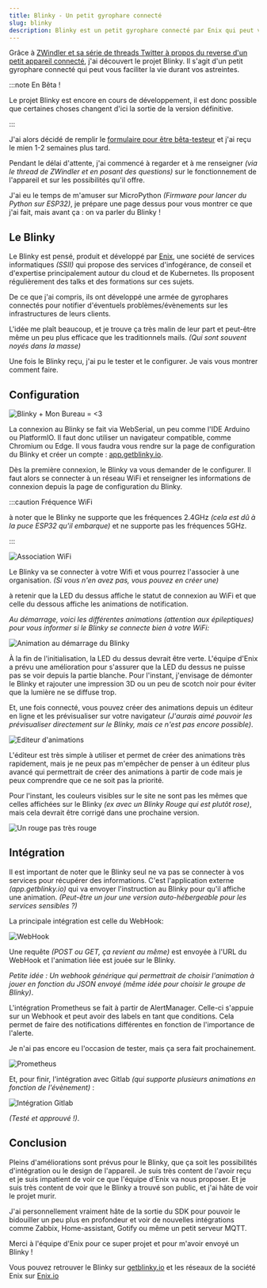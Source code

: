 ```yaml
---
title: Blinky - Un petit gyrophare connecté
slug: blinky
description: Blinky est un petit gyrophare connecté par Enix qui peut vous faciliter la vie durant vos astreintes
---
```


Grâce à [ZWindler et sa série de threads Twitter à propos du reverse d'un petit appareil connecté](https://blog.zwindler.fr/2023/06/16/reverse-blinky-enix-part1/), j'ai découvert le projet Blinky. Il s'agit d'un petit gyrophare connecté qui peut vous faciliter la vie durant vos astreintes.

:::note En Bêta !

Le projet Blinky est encore en cours de développement, il est donc possible que certaines choses changent d'ici la sortie de la version définitive.

:::

J'ai alors décidé de remplir le [formulaire pour être bêta-testeur](https://www.getblinky.io/) et j'ai reçu le mien 1-2 semaines plus tard.

Pendant le délai d'attente, j'ai commencé à regarder et à me renseigner *(via le thread de ZWindler et en posant des questions)* sur le fonctionnement de l'appareil et sur les possibilités qu'il offre.

J'ai eu le temps de m'amuser sur MicroPython *(Firmware pour lancer du Python sur ESP32)*, je prépare une page dessus pour vous montrer ce que j'ai fait, mais avant ça : on va parler du Blinky !

## Le Blinky

Le Blinky est pensé, produit et développé par [Enix](https://www.enix.io/fr), une société de services informatiques *(SSII)* qui propose des services d'infogérance, de conseil et d'expertise principalement autour du cloud et de Kubernetes. Ils proposent régulièrement des talks et des formations sur ces sujets.

De ce que j'ai compris, ils ont développé une armée de gyrophares connectés pour notifier d'éventuels problèmes/évènements sur les infrastructures de leurs clients.

L'idée me plaît beaucoup, et je trouve ça très malin de leur part et peut-être même un peu plus efficace que les traditionnels mails. *(Qui sont souvent noyés dans la masse)*

Une fois le Blinky reçu, j'ai pu le tester et le configurer. Je vais vous montrer comment faire.

## Configuration

![Blinky + Mon Bureau = <3](./Blinky-bureau.jpg)

La connexion au Blinky se fait via WebSerial, un peu comme l'IDE Arduino ou PlatformIO. Il faut donc utiliser un navigateur compatible, comme Chromium ou Edge. Il vous faudra vous rendre sur la page de configuration du Blinky et créer un compte : [app.getblinky.io](https://app.getblinky.io).

Dès la première connexion, le Blinky va vous demander de le configurer. Il faut alors se connecter à un réseau WiFi et renseigner les informations de connexion depuis la page de configuration du Blinky.

:::caution Fréquence WiFi

à noter que le Blinky ne supporte que les fréquences 2.4GHz *(cela est dû à la puce ESP32 qu'il embarque)* et ne supporte pas les fréquences 5GHz.

:::

![Association WiFi](./associate-blinky.png)

Le Blinky va se connecter à votre Wifi et vous pourrez l'associer à une organisation. *(Si vous n'en avez pas, vous pouvez en créer une)*

à retenir que la LED du dessus affiche le statut de connexion au WiFi et que celle du dessous affiche les animations de notification.

*Au démarrage, voici les différentes animations (attention aux épileptiques) pour vous informer si le Blinky se connecte bien à votre WiFi:*

![Animation au démarrage du Blinky](./start-animation.gif)

À la fin de l'initialisation, la LED du dessus devrait être verte. L'équipe d'Enix a prévu une amélioration pour s'assurer que la LED du dessus ne puisse pas se voir depuis la partie blanche. Pour l'instant, j'envisage de démonter le Blinky et rajouter une impression 3D ou un peu de scotch noir pour éviter que la lumière ne se diffuse trop.

Et, une fois connecté, vous pouvez créer des animations depuis un éditeur en ligne et les prévisualiser sur votre navigateur *(J'aurais aimé pouvoir les prévisualiser directement sur le Blinky, mais ce n'est pas encore possible)*.

![Editeur d'animations](./pattern-creator.gif)

L'éditeur est très simple à utiliser et permet de créer des animations très rapidement, mais je ne peux pas m'empêcher de penser à un éditeur plus avancé qui permettrait de créer des animations à partir de code mais je peux comprendre que ce ne soit pas la priorité.

Pour l'instant, les couleurs visibles sur le site ne sont pas les mêmes que celles affichées sur le Blinky *(ex avec un Blinky Rouge qui est plutôt rose)*, mais cela devrait être corrigé dans une prochaine version.

![Un rouge pas très rouge](./Rose-PasRouge.jpg)

## Intégration

Il est important de noter que le Blinky seul ne va pas se connecter à vos services pour récupérer des informations. C'est l'application externe *(app.getblinky.io)* qui va envoyer l'instruction au Blinky pour qu'il affiche une animation. *(Peut-être un jour une version auto-hébergeable pour les services sensibles ?)*

La principale intégration est celle du WebHook:

![WebHook](./webhook-example.png)

Une requête *(POST ou GET, ça revient au même)* est envoyée à l'URL du WebHook et l'animation liée est jouée sur le Blinky.

*Petite idée : Un webhook générique qui permettrait de choisir l'animation à jouer en fonction du JSON envoyé (même idée pour choisir le groupe de Blinky)*.

L'intégration Prometheus se fait à partir de AlertManager. Celle-ci s'appuie sur un Webhook et peut avoir des labels en tant que conditions. Cela permet de faire des notifications différentes en fonction de l'importance de l'alerte.

Je n'ai pas encore eu l'occasion de tester, mais ça sera fait prochainement.

![Prometheus](./Prometheus-integration.png)

Et, pour finir, l'intégration avec Gitlab *(qui supporte plusieurs animations en fonction de l'évènement)* :

![Intégration Gitlab](./gitlab.png)

*(Testé et approuvé !)*.

## Conclusion

Pleins d'améliorations sont prévus pour le Blinky, que ça soit les possibilités d'intégration ou le design de l'appareil. Je suis très content de l'avoir reçu et je suis impatient de voir ce que l'équipe d'Enix va nous proposer. Et je suis très content de voir que le Blinky a trouvé son public, et j'ai hâte de voir le projet murir.

J'ai personnellement vraiment hâte de la sortie du SDK pour pouvoir le bidouiller un peu plus en profondeur et voir de nouvelles intégrations comme Zabbix, Home-assistant, Gotify ou même un petit serveur MQTT.

Merci à l'équipe d'Enix pour ce super projet et pour m'avoir envoyé un Blinky !

Vous pouvez retrouver le Blinky sur [getblinky.io](https://getblinky.io) et les réseaux de la société Enix sur [Enix.io](https://enix.io/fr/)
